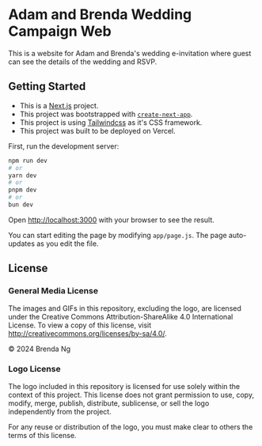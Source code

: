 # Adam and Brenda Wedding Campaign Web

This is a website for Adam and Brenda's wedding e-invitation where guest can see the details of the wedding and RSVP.

## Getting Started

- This is a [Next.js](https://nextjs.org/) project.
- This project was bootstrapped with [`create-next-app`](https://github.com/vercel/next.js/tree/canary/packages/create-next-app).
- This project is using [Tailwindcss](https://tailwindcss.com/) as it's CSS framework.
- This project was built to be deployed on Vercel.


First, run the development server:

```bash
npm run dev
# or
yarn dev
# or
pnpm dev
# or
bun dev
```

Open [http://localhost:3000](http://localhost:3000) with your browser to see the result.

You can start editing the page by modifying `app/page.js`. The page auto-updates as you edit the file.


## License

### General Media License

The images and GIFs in this repository, excluding the logo, are licensed under the Creative Commons Attribution-ShareAlike 4.0 International License. To view a copy of this license, visit http://creativecommons.org/licenses/by-sa/4.0/.

© 2024 Brenda Ng

### Logo License

The logo included in this repository is licensed for use solely within the context of this project. This license does not grant permission to use, copy, modify, merge, publish, distribute, sublicense, or sell the logo independently from the project.

For any reuse or distribution of the logo, you must make clear to others the terms of this license.